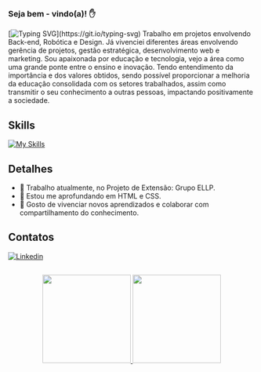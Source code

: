 ### Seja bem - vindo(a)! ✋

[![Typing SVG](https://readme-typing-svg.herokuapp.com/?color=00FF7F&size=35&center=true&vCenter=true&width=1000&lines=Olá,me+chamo+Gabriela+Bueno!;Developer+;Sou+de+Cornélio+Procópio,+PR.;+e+estudante+de+Engenharia+da+Computação.)](https://git.io/typing-svg)
Trabalho em projetos envolvendo Back-end, Robótica e Design. Já vivenciei diferentes áreas envolvendo gerência de projetos, 
gestão estratégica, desenvolvimento web e marketing. Sou apaixonada por educação e tecnologia, vejo a área  como uma grande 
ponte entre o ensino e inovação. 
Tendo entendimento da importância e dos valores obtidos, sendo possível proporcionar a melhoria da educação consolidada com
os setores trabalhados, assim como transmitir o seu conhecimento a outras pessoas, impactando positivamente a sociedade.

## Skills
[![My Skills](https://skillicons.dev/icons?i=c,r,java,mysql,html,css,js,python)](https://skillicons.dev)

## Detalhes
- 🔭 Trabalho atualmente, no Projeto de Extensão: Grupo ELLP.
- 🌱 Estou me aprofundando em HTML e CSS.
- 🤗 Gosto de vivenciar novos aprendizados e colaborar com compartilhamento do conhecimento.

## Contatos
[![Linkedin](https://img.shields.io/badge/LinkedIn-0077B5?style=for-the-badge&logo=linkedin&logoColor=white)](https://www.linkedin.com/in/gabrielabueno-/)

## 
<div align="center">
  <a href="https://github.com/GabrielaBueno">
  <img height="180em" src="https://github-readme-stats.vercel.app/api?username=GabrielaBueno&show_icons=true&theme=chartreuse-dark&include_all_commits=true&count_private=true"/>
  <img height="180em" src="https://github-readme-stats.vercel.app/api/top-langs/?username=GabrielaBueno&layout=compact&theme=chartreuse-dark"/>
</div>

